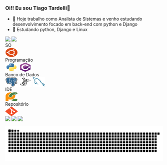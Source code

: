 ### Oi!! Eu sou Tiago Tardelli👋

- 🔭 Hoje trabalho como Analista de Sistemas e venho estudando desenvolvimento focado em back-end com python e Django
- 🌱 Estudando python, Django e Linux

<div>
  <a href="https://beacons.ai/tiagotardelli">
  <img height="140em" src="https://github-readme-stats.vercel.app/api?username=tiagotardelli&show_icons=true&theme=dark&include_all_commits=true&count_private=true"/>
  <img height="140em" src="https://github-readme-stats.vercel.app/api/top-langs/?username=tiagotardelli&layout=compact&langs_count=7&theme=dark"/>
  </a>
</div>
 
<div style="display: inline_block"> SO <br>
  <img align="center" alt="Tardelli-Ubuntu" height="30" width="40" src="https://raw.githubusercontent.com/devicons/devicon/master/icons/ubuntu/ubuntu-plain.svg">
</div>
<div style="display: inline_block"> Programação<br>
  <img align="center" alt="Tardelli-Python" height="30" width="40" src="https://raw.githubusercontent.com/devicons/devicon/master/icons/python/python-original.svg">
  <img align="center" alt="Tardelli-Csharp" height="30" width="40" src="https://raw.githubusercontent.com/devicons/devicon/master/icons/csharp/csharp-original.svg">
</div>
<div style="display: inline_block">Banco de Dados<br>
  <img align="center" alt="Tardelli-PostgreSQL" height="30" width="40" src="https://raw.githubusercontent.com/devicons/devicon/master/icons/postgresql/postgresql-original.svg"> 
  <img align="center" alt="Tardelli-SQLServer" height="30" width="40" src="https://raw.githubusercontent.com/devicons/devicon/master/icons/microsoftsqlserver/microsoftsqlserver-plain.svg">
  <img align="center" alt="Tardelli-MySQL" height="30" width="40" src="https://raw.githubusercontent.com/devicons/devicon/master/icons/mysql/mysql-original.svg">
</div>
<div syle="display: inline_block">IDE<br>
  <img align="center" alt="Tardelli-PyCharm" height="30" width="40" src="https://raw.githubusercontent.com/devicons/devicon/master/icons/pycharm/pycharm-original.svg">
</div>
<div syle="display: inline_block">Repositório<br>
  <img align="center" alt="Tardelli-git" height="30" width="40" src="https://raw.githubusercontent.com/devicons/devicon/master/icons/git/git-original.svg">
</div>

<div> 
  <a href="https://instagram.com/tiagotardelli" target="_blank"><img src="https://img.shields.io/badge/-Instagram-%23E4405F?style=for-the-badge&logo=instagram&logoColor=white" target="_blank"></a>
  <a href = "mailto:tiagob.tardelli@gmail.com"><img src="https://img.shields.io/badge/-Gmail-%23333?style=for-the-badge&logo=gmail&logoColor=white" target="_blank"></a>
  <a href="https://www.linkedin.com/in/tiagotardelli" target="_blank"><img src="https://img.shields.io/badge/-LinkedIn-%230077B5?style=for-the-badge&logo=linkedin&logoColor=white" target="_blank"></a> 
 
  ![Snake animation](https://github.com/tiagotardelli/tiagotardelli/blob/output/github-contribution-grid-snake.svg)
 
</div>
  
 
